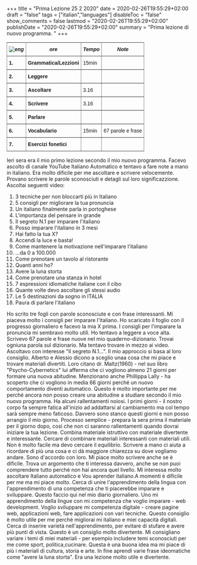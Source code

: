 +++
title = "Prima Lezione 25 2 2020"
date = 2020-02-26T19:55:29+02:00
draft = "false"
tags = ["italian","languages"]
disableToc = "false"
show_comments = false
lastmod = "2020-02-26T19:55:29+02:00"
publishDate = "2020-02-26T19:55:29+02:00"
summary = "Prima lezione di nuovo programma. "
+++




<style type="text/css">
.tg  {border-collapse:collapse;border-spacing:0;}
.tg td{font-family:Arial, sans-serif;font-size:14px;padding:10px 5px;border-style:solid;border-width:1px;overflow:hidden;word-break:normal;}
.tg th{font-family:Arial, sans-serif;font-size:14px;font-weight:normal;padding:10px 5px;border-style:solid;border-width:1px;overflow:hidden;word-break:normal;}
.tg .tg-4erg{font-weight:bold;font-style:italic;border-color:inherit;text-align:center;vertical-align:top}
.tg .tg-rvyq{font-weight:bold;font-style:italic;border-color:inherit;text-align:center;vertical-align:top}
.tg .tg-7btt{font-weight:bold;border-color:inherit;text-align:left;vertical-align:top}
.tg .tg-fymr{font-weight:bold;border-color:inherit;text-align:left;vertical-align:top}
.tg .tg-0pky{border-color:inherit;text-align:left;vertical-align:top}
</style>
<table class="tg">
  <tr>
    <th class="tg-rvyq"><img src="/flags/italy32.png" alt="eng"></th>
    <th class="tg-4erg">ore</th>
    <th class="tg-4erg">Tempo</th>
      <th class="tg-4erg">Note</th>
  </tr>
  <tr>
    <td class="tg-7btt">1.</td>
    <td class="tg-fymr">Grammatica/Lezzioni</td>
    <td class="tg-0pky">15min</td>
    <td class="tg-0pky"></td>
  </tr>
  <tr>
    <td class="tg-7btt">2.</td>
    <td class="tg-fymr">Leggere</td>
    <td class="tg-0pky"></td>
    <td class="tg-0pky"></td>
  </tr>
  <tr>
    <td class="tg-7btt">3.</td>
    <td class="tg-fymr">Ascoltare</td>
    <td class="tg-0pky">3.16</td>
    <td class="tg-0pky"></td>
  </tr>
  <tr>
    <td class="tg-fymr">4.</td>
    <td class="tg-fymr">Scrivere</td>
    <td class="tg-0pky">3.16</td>
    <td class="tg-0pky"></td>
  </tr>
  <tr>
    <td class="tg-fymr">5.</td>
    <td class="tg-fymr">Parlare</td>
    <td class="tg-0pky"></td>
    <td class="tg-0pky"></td>
  </tr>
  <tr>
    <td class="tg-fymr">6.</td>
    <td class="tg-fymr">Vocabulario</td>
    <td class="tg-0pky">15min</td>
    <td class="tg-0pky">67 parole e frase</td>
  </tr>
  <tr>
    <td class="tg-fymr">7.</td>
    <td class="tg-fymr">Esercizi fonetici</td>
    <td class="tg-0pky"></td>
    <td class="tg-0pky"></td>
  </tr>
</table>

Ieri sera era il mio primo lezione secondo il mio nuovo programma. Facevo ascolto di canale YouTube Italiano Automatico e tentavo a fare note a mano in italiano. Era molto dificile per me ascoltare e scrivere velocemente. Provano scrivere le parole sconosciuti e detagli sul loro significazzione. Ascoltai seguenti video:
1. 3 tecniche per non bloccarti più in Italiano
2. 5 consigli per migliorare la tua pronuncia
3. Un italiano finalmente parla in portoghese
4. L'importanza del pensare in grande
5. Il segreto N.1 per imparare l'italiano
6. Posso imparare l'italiano in 3 mesi
7. Hai fatto la tua X?
8. Accendi la luce e basta!
9. Come mantenere la motivazione nell'imparare l'italiano
10. ...da 0 a 100.000
11. Come prenotare un tavolo al ristorante
12. Quanti anni ho?
13. Avere la luna storta
14. Come prenotare una stanza in hotel
15. 7 espressioni idiomatiche italiane con il cibo
16. Quante volte devo ascoltare gli stessi audio
17. Le 5 destinazioni da sogno in ITALIA
18. Paura di parlare l'italiano

Ho scrito tre fogli con parole sconosciute e con frase interessanti. Mi piaceva molto i consigli per imparare l'italiano. Ho scaricato il foglio con il progresso giornaliero e facevo la mia X prima. I consigli per l'imparare la pronuncia mi sembravo molto utili. Ho tentavo a leggere a voce alta. Scrivevo 67 parole e frase nuove nel mio quaderno-dizionario. Trovai ogniuna parola sul dizionario. Ma tentavo trovare in mezzo ai video. Ascoltavo con interesse "Il segreto N.1...". Il mio approccio si basa al loro consiglio. Alberto e Alessio dicono a sceglio unaa cosa che mi piace e trovare materiali divertiti. Loro citano dr. Maltz(1960) - nel suo libro "Psycho-Cybernetics" lui afferma che ci vogliono almeno  21 giorni per formare una nuova abitudine. Menzionano anche Phillippa Lally - ha scoperto che ci vogliono in media 66 giorni perché un nuovo comportamento diventi automatico. Questo è molto importante per me perché ancora non posso creare una abitudine a studiare secondo il mio nuovo programma. Ha alcuni rallentamenti noiosi. I primi giorni - il nostro corpo fa sempre fatica all'inizio ad addattarsi al cambiamento ma col tempo sarà sempre meno faticoso. Davvero sono stanco questi giorni e non posso arrangio il mio giorno. Processo semplice - prepara la sera prima il materiale per il giorno dopo, così che non ci saranno rallentamenti quando dovrai iniziare la tua lezione. Combina materiale istruttivo con materiale divertente e interessante. Cercare di combinare materiali interessanti con materiali utili. Non è molto facile ma devo cercare il equilibrio. Scrivere a mano ci aiuta a ricordare di più una cosa e ci dà maggiore chiarezza su dove vogliamo andare. Sono d'accordo con loro. Mi piace molto scrivere anche se è dificile. Trova un argomento che ti interessa davvero, anche se non puoi comprendere tutto perché non hai ancora quel livello. Mi interessa molto ascoltare Italiano automatico e Vou aprender italiano.A momenti è dificile per me ma mi piace molto. Cerca di unire l'apprendimento della lingua con l'apprendimento di una competenza che ti piacerebbe imparare e sviluppare. Questo faccio qui nel mio diario giornaliero. Uno mi apprendimento della lingue con mi competenza che voglio imparare - web development. Voglio sviluppare mi competenza digitale - creare pagine web, applicazioni web, fare applicazioni con vari tecniche. Questo consiglio è molto utile per me perché migliorai mi italiano e miei capacità digitali. Cerca di inserire varietà nell'apprendimento, per evitare di stufare e avere più punti di vista. Questo è un consiglio molto divertente. Mi consigliano variare i temi di miei materiali - per esempio includere temi sconosciuti per me come sport, politica,cucinare. Questa è una buona idea ma mi piace di più i materiali di cultura, storia e arte.
  In fine aprendì varie frase ideomatiche come "avere la luna storta". Era una lezione molto utile e divertente.
